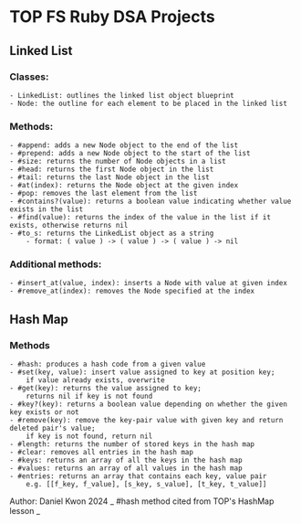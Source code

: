 # TOP FS Ruby DSA Projects

## Linked List

### Classes:
    - LinkedList: outlines the linked list object blueprint
    - Node: the outline for each element to be placed in the linked list

### Methods:
    - #append: adds a new Node object to the end of the list
    - #prepend: adds a new Node object to the start of the list
    - #size: returns the number of Node objects in a list
    - #head: returns the first Node object in the list
    - #tail: returns the last Node object in the list
    - #at(index): returns the Node object at the given index
    - #pop: removes the last element from the list
    - #contains?(value): returns a boolean value indicating whether value exists in the list
    - #find(value): returns the index of the value in the list if it exists, otherwise returns nil
    - #to_s: returns the LinkedList object as a string
        - format: ( value ) -> ( value ) -> ( value ) -> nil
### Additional methods:
    - #insert_at(value, index): inserts a Node with value at given index
    - #remove_at(index): removes the Node specified at the index


## Hash Map

### Methods
    - #hash: produces a hash code from a given value
    - #set(key, value): insert value assigned to key at position key;
        if value already exists, overwrite
    - #get(key): returns the value assigned to key;
        returns nil if key is not found
    - #key?(key): returns a boolean value depending on whether the given key exists or not
    - #remove(key): remove the key-pair value with given key and return deleted pair's value;
        if key is not found, return nil
    - #length: returns the number of stored keys in the hash map
    - #clear: removes all entries in the hash map
    - #keys: returns an array of all the keys in the hash map
    - #values: returns an array of all values in the hash map
    - #entries: returns an array that contains each key, value pair
        e.g. [[f_key, f_value], [s_key, s_value], [t_key, t_value]]


Author: Daniel Kwon 2024
_ #hash method cited from TOP's HashMap lesson _